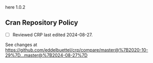 here 1.0.2

## Cran Repository Policy

- [ ] Reviewed CRP last edited 2024-08-27.

See changes at https://github.com/eddelbuettel/crp/compare/master@%7B2020-10-29%7D...master@%7B2024-08-27%7D
